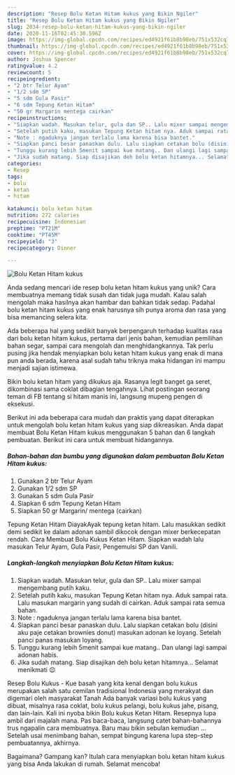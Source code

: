 ```yaml
---
description: "Resep Bolu Ketan Hitam kukus yang Bikin Ngiler"
title: "Resep Bolu Ketan Hitam kukus yang Bikin Ngiler"
slug: 2034-resep-bolu-ketan-hitam-kukus-yang-bikin-ngiler
date: 2020-11-16T02:45:30.596Z
image: https://img-global.cpcdn.com/recipes/ed4921f61b8b98eb/751x532cq70/bolu-ketan-hitam-kukus-foto-resep-utama.jpg
thumbnail: https://img-global.cpcdn.com/recipes/ed4921f61b8b98eb/751x532cq70/bolu-ketan-hitam-kukus-foto-resep-utama.jpg
cover: https://img-global.cpcdn.com/recipes/ed4921f61b8b98eb/751x532cq70/bolu-ketan-hitam-kukus-foto-resep-utama.jpg
author: Joshua Spencer
ratingvalue: 4.2
reviewcount: 5
recipeingredient:
- "2 btr Telur Ayam"
- "1/2 sdm SP"
- "5 sdm Gula Pasir"
- "6 sdm Tepung Ketan Hitam"
- "50 gr Margarin mentega cairkan"
recipeinstructions:
- "Siapkan wadah. Masukan telur, gula dan SP.. Lalu mixer sampai mengembang putih kaku."
- "Setelah putih kaku, masukan Tepung Ketan hitam nya. Aduk sampai rata. Lalu masukan margarin yang sudah di cairkan. Aduk sampai rata semua bahan."
- "Note : ngaduknya jangan terlalu lama karena bisa bantet."
- "Siapkan panci besar panaskan dulu. Lalu siapkan cetakan bolu (disini aku paje cetakan brownies donut) masukan adonan ke loyang. Setelah panci panas masukan loyang."
- "Tunggu kurang lebih 5menit sampai kue matang.. Dan ulangi lagi sampai adonan habis."
- "Jika sudah matang. Siap disajikan deh bolu ketan hitamnya... Selamat menikmati 😉"
categories:
- Resep
tags:
- bolu
- ketan
- hitam

katakunci: bolu ketan hitam 
nutrition: 272 calories
recipecuisine: Indonesian
preptime: "PT21M"
cooktime: "PT45M"
recipeyield: "3"
recipecategory: Dinner

---
```



![Bolu Ketan Hitam kukus](https://img-global.cpcdn.com/recipes/ed4921f61b8b98eb/751x532cq70/bolu-ketan-hitam-kukus-foto-resep-utama.jpg)

Anda sedang mencari ide resep bolu ketan hitam kukus yang unik? Cara membuatnya memang tidak susah dan tidak juga mudah. Kalau salah mengolah maka hasilnya akan hambar dan bahkan tidak sedap. Padahal bolu ketan hitam kukus yang enak harusnya sih punya aroma dan rasa yang bisa memancing selera kita.

Ada beberapa hal yang sedikit banyak berpengaruh terhadap kualitas rasa dari bolu ketan hitam kukus, pertama dari jenis bahan, kemudian pemilihan bahan segar, sampai cara mengolah dan menghidangkannya. Tak perlu pusing jika hendak menyiapkan bolu ketan hitam kukus yang enak di mana pun anda berada, karena asal sudah tahu triknya maka hidangan ini mampu menjadi sajian istimewa.

Bikin bolu ketan hitam yang dikukus aja. Rasanya legit banget ga seret, dikombinasi sama coklat dibagian tengahnya. Lihat postingan seorang teman di FB tentang si hitam manis ini, langsung mupeng pengen di eksekusi.


Berikut ini ada beberapa cara mudah dan praktis yang dapat diterapkan untuk mengolah bolu ketan hitam kukus yang siap dikreasikan. Anda dapat membuat Bolu Ketan Hitam kukus menggunakan 5 bahan dan 6 langkah pembuatan. Berikut ini cara untuk membuat hidangannya.

<!--inarticleads1-->

##### Bahan-bahan dan bumbu yang digunakan dalam pembuatan Bolu Ketan Hitam kukus:

1. Gunakan 2 btr Telur Ayam
1. Gunakan 1/2 sdm SP
1. Gunakan 5 sdm Gula Pasir
1. Siapkan 6 sdm Tepung Ketan Hitam
1. Siapkan 50 gr Margarin/ mentega (cairkan)


Tepung Ketan Hitam DiayakAyak tepung ketan hitam. Lalu masukkan sedikit demi sedikit ke dalam adonan sambil dikocok dengan mixer berkecepatan rendah. Cara Membuat Bolu Kukus Ketan Hitam. Siapkan wadah lalu masukan Telur Ayam, Gula Pasir, Pengemulsi SP dan Vanili. 

<!--inarticleads2-->

##### Langkah-langkah menyiapkan Bolu Ketan Hitam kukus:

1. Siapkan wadah. Masukan telur, gula dan SP.. Lalu mixer sampai mengembang putih kaku.
1. Setelah putih kaku, masukan Tepung Ketan hitam nya. Aduk sampai rata. Lalu masukan margarin yang sudah di cairkan. Aduk sampai rata semua bahan.
1. Note : ngaduknya jangan terlalu lama karena bisa bantet.
1. Siapkan panci besar panaskan dulu. Lalu siapkan cetakan bolu (disini aku paje cetakan brownies donut) masukan adonan ke loyang. Setelah panci panas masukan loyang.
1. Tunggu kurang lebih 5menit sampai kue matang.. Dan ulangi lagi sampai adonan habis.
1. Jika sudah matang. Siap disajikan deh bolu ketan hitamnya... Selamat menikmati 😉


Resep Bolu Kukus - Kue basah yang kita kenal dengan bolu kukus merupakan salah satu cemilan tradisional Indonesia yang merakyat dan digemari oleh masyarakat Tanah Ada banyak variasi bolu kukus yang dibuat, misalnya rasa coklat, bolu kukus pelangi, bolu kukus jahe, pisang, dan lain-lain. Kali ini nyoba bikin Bolu kukus Ketan Hitam. Resepnya lupa ambil dari majalah mana. Pas baca-baca, langsung catet bahan-bahannya trus ngapalin cara membuatnya. Baru mau bikin sebulan kemudian … Setelah usai menimbang bahan, sempat bingung karena lupa step-step pembuatannya, akhirnya. 

Bagaimana? Gampang kan? Itulah cara menyiapkan bolu ketan hitam kukus yang bisa Anda lakukan di rumah. Selamat mencoba!
